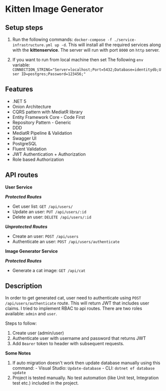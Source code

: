 # Kitten Image Generator

## Setup steps
1. Run the following commands: `docker-compose -f ./service-infrastructure.yml up -d`.
 This will install all the required services along with the **kittenservice**. 
The server will run with port `8000` on `http` server.

2. If you want to run from local machine then set The following `env` variable:  
`CONNECTION_STRING="Server=localhost;Port=5432;Database=identitydb;User ID=postgres;Password=123456;"`

## Features
- .NET 5
- Onion Architecture
- CQRS pattern with MediatR library
- Entity Framework Core - Code First
- Repository Pattern - Generic
- DDD
- MediatR Pipeline & Validation
- Swagger UI
- PostgreSQL
- Fluent Validation
- JWT Authentication + Authorization
- Role based Authorization


## API routes

**User Service**

***Protected Routes***

- Get user list: `GET /api/users/`
- Update an user: `PUT /api/users/:id`
- Delete an user: `DELETE /api/users/:id`

***Unprotected Routes***
- Create an user: `POST /api/users`
- Authenticate an user: `POST /api/users/authenticate`

**Image Generator Service**

***Protected Routes***
- Generate a cat image: `GET /api/cat`


## Description
In order to get generated cat, user need to authenticate using `POST /api/users/authenticate` route. This will return JWT that includes user claims. I tried to implement RBAC to api routes. There are two roles available: `admin` and `user`. 

Steps to follow:
1. Create user (admin/user)
2. Authenticate user with username and password that returns JWT
3. Add `Bearer` token to header with subsequent requests.

**Some Notes**
1. If auto migration doesn't work then update database manually using this command: 
        - Visual Studio: `Update-database`
        - CLI: `dotnet ef database update`
2. Project is tested manually. No test automation (like Unit test, Integration test etc.) included in the project.
